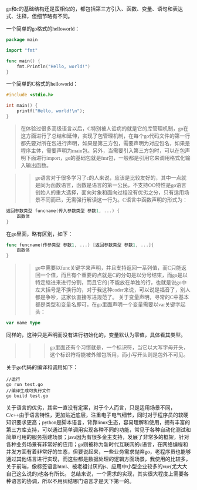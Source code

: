 <font face="楷体">
go和c的基础结构还是蛮相似的，都包括第三方引入、函数、变量、语句和表达式、注释，但细节略有不同。

一个简单的go格式的helloworld：
```go
package main

import "fmt"

func main() {
    fmt.Println("Hello, world!")
}
```

一个简单的C格式的helloworld：
```C
#include <stdio.h>

int main() {
    printf("Hello, world!\n");
}
```

>在体验过很多高级语言以后，C特别被人诟病的就是它的库管理机制，go在这方面进行了总结和延伸，实现了包管理机制，在每个go代码文件的第一行都先要对所在包进行声明，如果是第三方包，需要声明为对应包名，如果是程序主体，需要声明为main包。另外，当需要引入第三方包时，可以在包声明下面进行import，go的基础包就是fmt包，一般都是引用它来调用格式化输入输出函数。

>>go语言对于很多学习了c的人来说，应该是比较友好的，其中一点就是同为函数语言，函数是语言的第一公民，不支持OO特性是go语言创始人的重大选择，面向对象和面向过程没有优劣之分，只有适用场景不同而已，无需强行解读这一行为。C语言中函数声明的形式为：
```C
返回参数类型 funcname(传入参数类型 参数1, ...) {
    函数体
}
```
在go里面，略有区别，如下：
```go
func funcname(传参类型 参数1, ...) [返回参数类型 参数1, ...]{
    函数体
}
```

>>go中需要以func关键字来声明，并且支持返回一系列值，而C只能返回一个值，而且有个重要的点就是C的分句是以分号结束，而go是以特定缩进来进行分割，而且它的{不能放在单独的行，也就是说go中左大括号是不换行的，对于我这种coder来说，可以说是福音了，别人都是争吵，这家伙直接写进规范了。
>>关于变量声明，寻常的C中基本都是类型和变量名即可，在go里面声明一个变量需要以var关键字起头：
```go
var name type
```
同样的，这种只是声明而没有进行初始化的，变量默认为零值，具体看其类型。
>>>go里面还有个习惯就是，一个标识符，当它以大写字母开头，这个标识符将能被外部包所用，而小写开头则是包外不可见。

关于go代码的编译和调用如下：
```shell
//运行
go run test.go
//编译生成可执行文件
go build test.go
```

关于语言的优劣，其实一直没有定案，对于个人而言，只是适用场景不同，C/c++由于语言特性，更加贴近底层，注重电子电气细节，同时对于程序员的软硬知识要求更高；python是脚本语言，背靠linux生态，容易理解和使用，拥有丰富的第三方库支持，可以通过简单调用实现各种不同的功能，常见于各种自动化测试和简单可用的服务搭建场景；java因为有很多金主支持，发展了非常多的框架，针对各种业务场景有非常好的应用；go则被称为新时代互联网的c语言，在网络编程和并发方面有着非常好的生态，但要说起来，一些业务需求抛弃go，老程序员也能够通过其他语言进行实现，而这些都是数据处理的逻辑方面场景，我使用的比较多，关于前端，像标签语言html、被老祖讨厌的js、应用中小型企业较多的vue(尤大大自己这么说的)也各有所长。
总结来说，一个需求的实现，其实很大程度上需要各种语言的协调，所以不用纠结哪门语言才是天下第一的。